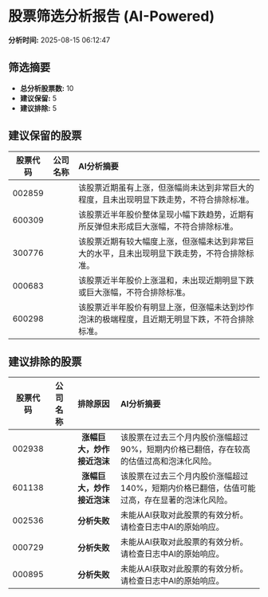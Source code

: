 # 股票筛选分析报告 (AI-Powered)

**分析时间:** 2025-08-15 06:12:47

## 筛选摘要

- **总分析股票数:** 10
- **建议保留:** 5
- **建议排除:** 5

## 建议保留的股票

| 股票代码 | 公司名称 | AI分析摘要 |
|:---:|:---:|:---|
| 002859 |  | 该股票近期虽有上涨，但涨幅尚未达到非常巨大的程度，且未出现明显下跌走势，不符合排除标准。 |
| 600309 |  | 该股票近半年股价整体呈现小幅下跌趋势，近期有所反弹但未形成巨大涨幅，不符合排除标准。 |
| 300776 |  | 该股票近期有较大幅度上涨，但涨幅未达到非常巨大的水平，且未出现明显下跌走势，不符合排除标准。 |
| 000683 |  | 该股票近半年股价上涨温和，未出现近期明显下跌或巨大涨幅，不符合排除标准。 |
| 600298 |  | 该股票近半年股价有明显上涨，但涨幅未达到炒作泡沫的极端程度，且近期无明显下跌，不符合排除标准。 |

## 建议排除的股票

| 股票代码 | 公司名称 | 排除原因 | AI分析摘要 |
|:---:|:---:|:---:|:---|
| 002938 |  | **涨幅巨大，炒作接近泡沫** | 该股票在过去三个月内股价涨幅超过90%，短期内价格已翻倍，存在较高的估值过高和泡沫化风险。 |
| 601138 |  | **涨幅巨大，炒作接近泡沫** | 该股票在过去三个月内股价涨幅超过140%，短期内价格已翻倍，估值可能过高，存在显著的泡沫化风险。 |
| 002536 |  | **分析失败** | 未能从AI获取对此股票的有效分析。请检查日志中AI的原始响应。 |
| 000729 |  | **分析失败** | 未能从AI获取对此股票的有效分析。请检查日志中AI的原始响应。 |
| 000895 |  | **分析失败** | 未能从AI获取对此股票的有效分析。请检查日志中AI的原始响应。 |
